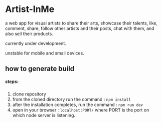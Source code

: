 # Artist-InMe
a web app for visual artists to share their arts, showcase their talents, like, comment, share, follow other artists and their posts,
chat with them, and also sell their products.

currently under development.

unstable for mobile and small devices.

## how to generate build
##### steps:
1. clone repository
2. from the cloned directory run the command : 
```npm install ```
3. after the installation completes, run the command : 
```npm run dev```
4. open in your browser : ```localhost:PORT/```
   where PORT is the port on which node server is listening.
  


